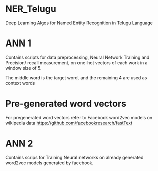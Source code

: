 # NER_Telugu
Deep Learning Algos for Named Entity Recognition in Telugu Language

# ANN 1

Contains scripts for data preprocessing, Neural Network Training and Precision/ recall measurement, on one-hot vectors of each work in a window size of 5. 

The middle word is the target word, and the remaining 4 are used as context words


# Pre-generated word vectors 
For pregenerated word vectors refer to Facebook word2vec models on wikipedia data https://github.com/facebookresearch/fastText

# ANN 2

Contains scrips for Training Neural networks on already generated word2vec models generated by facebook.
